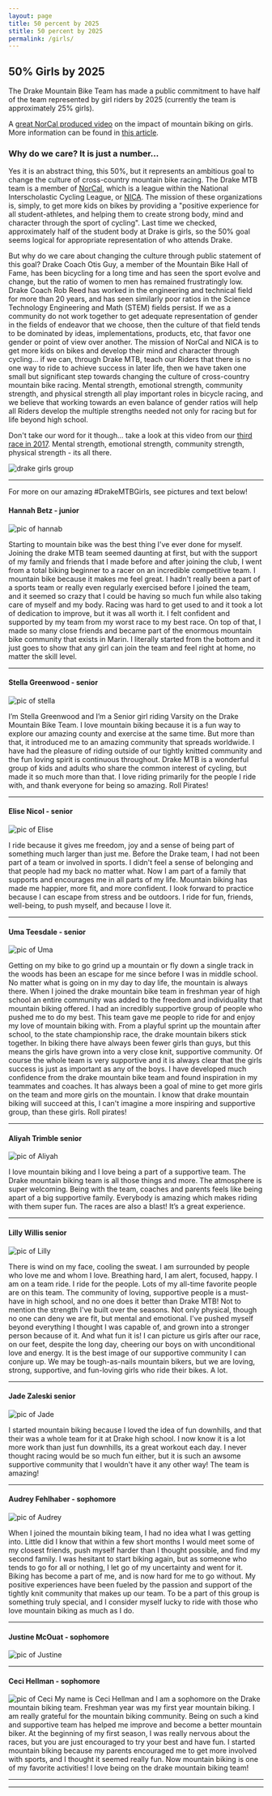 ```yaml
---
layout: page
title: 50 percent by 2025
stitle: 50 percent by 2025
permalink: /girls/
---
```

##  50% Girls by 2025

The Drake Mountain Bike Team has made a public commitment to have half of the team represented by girl riders by 2025 (currently the team is approximately 25% girls).  

A [great NorCal produced video](https://m.youtube.com/watch?v=RMzVFlOF8R4) on the impact of mountain biking on girls. More information can be found in [this article](https://www.trekbikes.com/us/en_US/story/the_new_normal).


### Why do we care?  It is just a number...

Yes it is an abstract thing, this 50%, but it represents an ambitious goal to change the culture of cross-country mountain bike racing.  The Drake MTB team is a member of [NorCal](http://norcalmtb.org), which is a league within the National Interscholastic Cycling League, or [NICA](http://www.nationalmtb.org/).  The mission of these organizations is, simply, to get more kids on bikes by providing a "positive experience for all student-athletes, and helping them to create strong body, mind and character through the sport of cycling".  Last time we checked, approximately half of the student body at Drake is girls, so the 50% goal seems logical for appropriate representation of who attends Drake.  

But why do we care about changing the culture through public statement of this goal?  Drake Coach Otis Guy, a member of the Mountain Bike Hall of Fame, has been bicycling for a long time and has seen the sport evolve and change, but the ratio of women to men has remained frustratingly low.  Drake Coach Rob Reed has worked in the engineering and technical field for more than 20 years, and has seen similarly poor ratios in the Science Technology Engineering and Math (STEM) fields persist.  If we as a community do not work together to get adequate representation of gender in the fields of endeavor that we choose, then the culture of that field tends to be dominated by ideas, implementations, products, etc, that favor one gender or point of view over another.  The mission of NorCal and NICA is to get more kids on bikes and develop their mind and character through cycling... if we can, through Drake MTB, teach our Riders that there is no one way to ride to achieve success in later life, then we have taken one small but significant step towards changing the culture of cross-country mountain bike racing.  Mental strength, emotional strength, community strength, and physical strength all play important roles in bicycle racing, and we believe that working towards an even balance of gender ratios will help all Riders develop the multiple strengths needed not only for racing but for life beyond high school.

Don't take our word for it though... take a look at this video from our [third race in 2017](https://www.youtube.com/watch?v=0N8iXa_M5oE).  Mental strength, emotional strength, community strength, physical strength - its all there.

![drake girls group](../images/drake_girls_group.png)

****

For more on our amazing #DrakeMTBGirls, see pictures and text below!

#### Hannah Betz - junior

![pic of hannab](../images/IMG_9355.JPG)

Starting to mountain bike was the best thing I've ever done for myself. Joining the drake MTB team seemed daunting at first, but with the support of my family and friends that I made before and after joining the club, I went from a total biking beginner to a racer on an incredible competitive team. I mountain bike because it makes me feel great. I hadn't really been a part of a sports team or really even regularly exercised before I joined the team, and it seemed so crazy that I could be having so much fun while also taking care of myself and my body. Racing was hard to get used to and it took a lot of dedication to improve, but it was all worth it. I felt confident and supported by my team from my worst race to my best race. On top of that, I made so many close friends and became part of the enormous mountain bike community that exists in Marin. I literally started from the bottom and it just goes to show that any girl can join the team and feel right at home, no matter the skill level.

****

#### Stella Greenwood - senior

![pic of stella](../images/stella_girls.jpg)

I’m Stella Greenwood and I’m a Senior girl riding Varsity on the Drake Mountain Bike Team. I love mountain biking because it is a fun way to explore our amazing county and exercise at the same time. But more than that, it introduced me to an amazing community that spreads worldwide. I have had the pleasure of riding outside of our tightly knitted community and the fun loving spirit is continuous throughout. Drake MTB is a wonderful group of kids and adults who share the common interest of cycling, but made it so much more than that. I love riding primarily for the people I ride with, and thank everyone for being so amazing. Roll Pirates!

****

#### Elise Nicol - senior

![pic of Elise](../images/girls_elise.jpg)

I ride because it gives me freedom, joy and a sense of being part of something much larger than just me. Before the Drake team, I had not been part of a team or involved in sports. I didn't feel a sense of belonging and that people had my back no matter what. Now I am part of a family that supports and encourages me in all parts of my life. Mountain biking has made me happier, more fit, and more confident. I look forward to practice because I can escape from stress and be outdoors. I ride for fun, friends, well-being, to push myself, and because I love it.

****

#### Uma Teesdale - senior

![pic of Uma](../images/girls_uma.jpg)

Getting on my bike to go grind up a mountain or fly down a single track in the woods has been an escape for me since before I was in middle school. No matter what is going on in my day to day life, the mountain is always there. When I joined the drake mountain bike team in freshman year of high school an entire community was added to the freedom and individuality that mountain biking offered. I had an incredibly supportive group of people who pushed me to do my best. This team gave me people to ride for and enjoy my love of mountain biking with. From a playful sprint up the mountain after school, to the state championship race, the drake mountain bikers stick together. In biking there have always been fewer girls than guys, but this means the girls have grown into a very close knit, supportive community. Of course the whole team is very supportive and it is always clear that the girls success is just as important as any of the boys. I have developed much confidence from the drake mountain bike team and found  inspiration in my teammates and coaches. It has always been a goal of mine to get more girls on the team and more girls on the mountain. I know that drake mountain biking will succeed at this, I can't imagine a more inspiring and supportive group, than these girls. 
Roll pirates!

****

#### Aliyah Trimble senior

![pic of Aliyah](../images/girls_aliyah.jpg)

I love mountain biking and I love being a part of a supportive team. The Drake mountain biking team is all those things and more. The atmosphere is super welcoming.  Being with the team, coaches and parents feels like being apart of a big supportive family. Everybody is amazing which makes riding with them super fun. The races are also a blast! It’s a great experience.

****

#### Lilly Willis senior

![pic of Lilly](../images/girls_lilly.jpg)

There is wind on my face, cooling the sweat. I am surrounded by people who love me and whom I love. Breathing hard, I am alert, focused, happy. I am on a team ride. I ride for the people. Lots of my all-time favorite people are on this team. The community of loving, supportive people is a must-have in high school, and no one does it better than Drake MTB! Not to mention the strength I've built over the seasons. Not only physical, though no one can deny we are fit, but mental and emotional. I've pushed myself beyond everything I thought I was capable of, and grown into a stronger person because of it. And what fun it is! I can picture us girls after our race, on our feet, despite the long day, cheering our boys on with unconditional love and energy. It is the best image of our supportive community I can conjure up. We may be tough-as-nails mountain bikers, but we are loving, strong, supportive, and fun-loving girls who ride their bikes. A lot.

****

#### Jade Zaleski senior

![pic of Jade](../images/girls_jade.jpg)

I started mountain biking because I loved the idea of fun downhills, and that their was a whole team for it at Drake high school. I now know it is a lot more work than just fun downhills, its a great workout each day. I never thought racing would be so much fun either, but it is such an awsome supportive community that I wouldn't have it any other way! The team is amazing!

****

#### Audrey Fehlhaber - sophomore

![pic of Audrey](../images/audrey_girls.jpg)

When I joined the mountain biking team, I had no idea what I was getting into. Little did I know that within a few short months I would meet some of my closest friends, push myself harder than I thought possible, and find my second family. I was hesitant to start biking again, but as someone who tends to go for all or nothing, I let go of my uncertainty and went for it. Biking has become a part of me, and is now hard for me to go without. My positive experiences have been fueled by the passion and support of the tightly knit community that makes up our team. To be a part of this group is something truly special, and I consider myself lucky to ride with those who love mountain biking as much as I do.

****

#### Justine McOuat - sophomore

![pic of Justine](../images/justine_girls.jpg)

****
#### Ceci Hellman - sophomore

![pic of Ceci](../images/girls_ceci.jpg)
My name is Ceci Hellman and I am a sophomore on the Drake mountain biking team. Freshman year was my first year mountain biking. I am really grateful for the mountain biking community. Being on such a kind and supportive team has helped me improve and become a better mountain biker. At the beginning of my first season, I was really nervous about the races, but  you are just encouraged to try your best and have fun. I started mountain biking because my parents encouraged me to get more involved with sports, and I thought it seemed really fun. Now mountain biking is one of my favorite activities! I love being on the drake mountain biking team!

****

****
